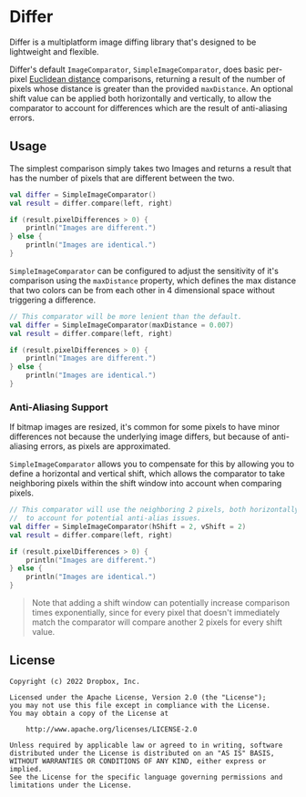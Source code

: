 # Differ

Differ is a multiplatform image diffing library that's designed to be lightweight and flexible.

Differ's default `ImageComparator`, `SimpleImageComparator`, does basic per-pixel
[Euclidean distance](https://en.wikipedia.org/wiki/Color_difference) comparisons, returning a result of
the number of pixels whose distance is greater than the provided `maxDistance`. An optional shift value
can be applied both horizontally and vertically, to allow the comparator to account for differences which
are the result of anti-aliasing errors.

## Usage

The simplest comparison simply takes two Images and returns a result that has the number of pixels that
are different between the two.

```kotlin
val differ = SimpleImageComparator()
val result = differ.compare(left, right)

if (result.pixelDifferences > 0) {
    println("Images are different.")
} else {
    println("Images are identical.")
}
```

`SimpleImageComparator` can be configured to adjust the sensitivity of it's comparison using the `maxDistance`
property, which defines the max distance that two colors can be from each other in 4 dimensional space without
triggering a difference.

```kotlin
// This comparator will be more lenient than the default.
val differ = SimpleImageComparator(maxDistance = 0.007)
val result = differ.compare(left, right)

if (result.pixelDifferences > 0) {
    println("Images are different.")
} else {
    println("Images are identical.")
}
```

### Anti-Aliasing Support

If bitmap images are resized, it's common for some pixels to have minor differences not because the underlying
image differs, but because of anti-aliasing errors, as pixels are approximated.

`SimpleImageComparator` allows you to compensate for this by allowing you to define a horizontal and vertical
shift, which allows the comparator to take neighboring pixels within the shift window into account when comparing
pixels.

```kotlin
// This comparator will use the neighboring 2 pixels, both horizontally and vertically,
//  to account for potential anti-alias issues.
val differ = SimpleImageComparator(hShift = 2, vShift = 2)
val result = differ.compare(left, right)

if (result.pixelDifferences > 0) {
    println("Images are different.")
} else {
    println("Images are identical.")
}
```

> Note that adding a shift window can potentially increase comparison times exponentially, since for every pixel that doesn't immediately match the comparator will compare another 2 pixels for every shift value.

## License

    Copyright (c) 2022 Dropbox, Inc.

    Licensed under the Apache License, Version 2.0 (the "License");
    you may not use this file except in compliance with the License.
    You may obtain a copy of the License at

        http://www.apache.org/licenses/LICENSE-2.0

    Unless required by applicable law or agreed to in writing, software
    distributed under the License is distributed on an "AS IS" BASIS,
    WITHOUT WARRANTIES OR CONDITIONS OF ANY KIND, either express or implied.
    See the License for the specific language governing permissions and
    limitations under the License.



